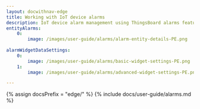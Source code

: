 ```yaml
---
layout: docwithnav-edge
title: Working with IoT device alarms
description: IoT device alarm management using ThingsBoard alarms feature
entityAlarms:
    0:
        image: /images/user-guide/alarms/alarm-entity-details-PE.png
        
alarmWidgetDataSettings:
    0:
        image: /images/user-guide/alarms/basic-widget-settings-PE.png
    1:
        image: /images/user-guide/alarms/advanced-widget-settings-PE.png        

---
```


{% assign docsPrefix = "edge/" %}
{% include docs/user-guide/alarms.md %}